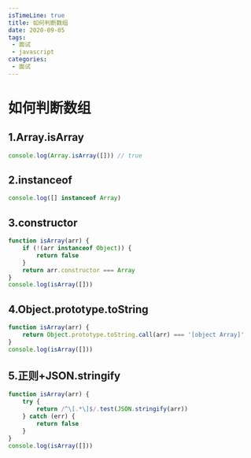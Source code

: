 ```yaml
---
isTimeLine: true
title: 如何判断数组
date: 2020-09-05
tags:
 - 面试
 - javascript
categories:
 - 面试
---
```

# 如何判断数组
## 1.Array.isArray
```js
console.log(Array.isArray([])) // true
```
## 2.instanceof
```js
console.log([] instanceof Array)
```
## 3.constructor
```js
function isArray(arr) {
    if (!(arr instanceof Object)) {
        return false
    }
    return arr.constructor === Array
}
console.log(isArray([]))
```
## 4.Object.prototype.toString
```js
function isArray(arr) {
    return Object.prototype.toString.call(arr) === '[object Array]'
}
console.log(isArray([]))
```
## 5.正则+JSON.stringify
```js
function isArray(arr) {
    try {
        return /^\[.*\]$/.test(JSON.stringify(arr))
    } catch (err) {
        return false
    }
}
console.log(isArray([]))
```
<comment/>
<tongji/>